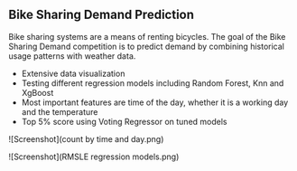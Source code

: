 ## Bike Sharing Demand Prediction

Bike sharing systems are a means of renting bicycles. The goal of the Bike Sharing Demand competition is to predict demand by combining historical usage patterns with weather data.



  - Extensive data visualization
  - Testing different regression models including Random Forest, Knn and XgBoost
  - Most important features are time of the day, whether it is a working day and the temperature
  - Top 5% score using Voting Regressor on tuned models
  
  
  ![Screenshot](count by time and day.png)
  
   ![Screenshot](RMSLE regression models.png)
